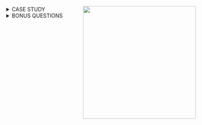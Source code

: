 <a href="https://8weeksqlchallenge.com/case-study-1/"> <img align="right" width="300" height="300" src="https://github.com/ChrisF03/Danny-Ma-SQL-Case-Studies-/blob/main/Solutions/Case%20Study%20%231%20-%20Danny%E2%80%99s%20Diner/1.png"></a>

<details>
<summary>CASE STUDY</summary>

## Introduction
Danny seriously loves Japanese food so in the beginning of 2021, he decides to embark upon a risky venture and opens up a cute little restaurant that sells his 3 favourite foods: sushi, curry and ramen.

Danny’s Diner is in need of your assistance to help the restaurant stay afloat - the restaurant has captured some very basic data from their few months of operation but have no idea how to use their data to help them run the business.

## Problem Statement
Danny wants to use the data to answer a few simple questions about his customers, especially about their visiting patterns, how much money they’ve spent and also which menu items are their favourite. Having this deeper connection with his customers will help him deliver a better and more personalised experience for his loyal customers.

He plans on using these insights to help him decide whether he should expand the existing customer loyalty program - additionally he needs help to generate some basic datasets so his team can easily inspect the data without needing to use SQL.

Danny has provided you with a sample of his overall customer data due to privacy issues - but he hopes that these examples are enough for you to write fully functioning SQL queries to help him answer his questions!

Danny has shared with you 3 key datasets for this case study:

- sales
- menu
- members
    
## Case Study<br>
    
**Schema (PostgreSQL v13)**
```sql
    CREATE SCHEMA dannys_diner;
    SET search_path = dannys_diner;
    
    CREATE TABLE sales (
      "customer_id" VARCHAR(1),
      "order_date" DATE,
      "product_id" INTEGER
    );
    
    INSERT INTO sales
      ("customer_id", "order_date", "product_id")
    VALUES
      ('A', '2021-01-01', '1'),
      ('A', '2021-01-01', '2'),
      ('A', '2021-01-07', '2'),
      ('A', '2021-01-10', '3'),
      ('A', '2021-01-11', '3'),
      ('A', '2021-01-11', '3'),
      ('B', '2021-01-01', '2'),
      ('B', '2021-01-02', '2'),
      ('B', '2021-01-04', '1'),
      ('B', '2021-01-11', '1'),
      ('B', '2021-01-16', '3'),
      ('B', '2021-02-01', '3'),
      ('C', '2021-01-01', '3'),
      ('C', '2021-01-01', '3'),
      ('C', '2021-01-07', '3');
     
    
    CREATE TABLE menu (
      "product_id" INTEGER,
      "product_name" VARCHAR(5),
      "price" INTEGER
    );
    
    INSERT INTO menu
      ("product_id", "product_name", "price")
    VALUES
      ('1', 'sushi', '10'),
      ('2', 'curry', '15'),
      ('3', 'ramen', '12');
      
    
    CREATE TABLE members (
      "customer_id" VARCHAR(1),
      "join_date" DATE
    );
    
    INSERT INTO members
      ("customer_id", "join_date")
    VALUES
      ('A', '2021-01-07'),
      ('B', '2021-01-09');
```
---

**Query #1**<br>
What is the total amount each customer spent at the restaurant?
```sql
    SELECT sales.customer_id, 
    	   SUM(menu.price) as Total_Spent
    FROM dannys_diner.sales
    JOIN dannys_diner.menu ON
    sales.product_id = menu.product_id
    GROUP BY sales.customer_id
    ORDER by sales.customer_id;
```
| customer_id | total_spent |
| ----------- | ----------- |
| A           | 76          |
| B           | 74          |
| C           | 36          |

---
**Query #2** <br>
How many days has each customer visited the restaurant?
```sql
    SELECT customer_id, 
    	   COUNT(DISTINCT order_date) as Total_Days
    FROM dannys_diner.sales
    GROUP BY customer_id
    ORDER BY customer_id;
```
| customer_id | total_days |
| ----------- | ---------- |
| A           | 4          |
| B           | 6          |
| C           | 2          |

---
**Query #3**<br>
What was the first item from the menu purchased by each customer?
```sql
    WITH first_sales AS (
      SELECT sales.customer_id, 
          	 sales.order_date, 
          	 menu.product_name,
          	 DENSE_RANK() OVER (
               PARTITION BY sales.customer_id 
               ORDER BY sales.order_date) AS rank
      FROM dannys_diner.sales
      JOIN dannys_diner.menu ON 
      sales.product_id = menu.product_id
    )
    SELECT customer_id, 
    	   product_name
    FROM first_sales
    WHERE rank = 1
    GROUP BY customer_id, product_name;
```
| customer_id | product_name |
| ----------- | ------------ |
| A           | curry        |
| A           | sushi        |
| B           | curry        |
| C           | ramen        |

---
**Query #4**<br>
What is the most purchased item on the menu and how many times was it purchased by all customers?
```sql
    SELECT menu.product_name,
    	   COUNT(sales.product_id) as Total_Purchased
    FROM dannys_diner.menu
    JOIN dannys_diner.sales ON
    menu.product_id = sales.product_id
    GROUP BY menu.product_name
    ORDER BY Total_Purchased DESC
    LIMIT 1;
```
| product_name | total_purchased |
| ------------ | --------------- |
| ramen        | 8               |

---
**Query #5**<br>
Which item was the most popular for each customer?
```sql
    With most_popular AS (
    SELECT sales.customer_id,
    	   menu.product_name,
           COUNT(sales.product_id) as Total_Purchased,
           DENSE_RANK() OVER (
             PARTITION BY sales.customer_id
             ORDER BY COUNT(sales.product_id) DESC) as rank
    FROM dannys_diner.sales 
    JOIN dannys_diner.menu ON 
    sales.product_id = menu.product_id
    GROUP BY sales.customer_id, menu.product_name
    ORDER BY sales.customer_id
    )
    SELECT customer_id, 
    	   product_name,
           total_purchased
    FROM most_popular 
    WHERE rank = 1;
```
| customer_id | product_name | total_purchased |
| ----------- | ------------ | --------------- |
| A           | ramen        | 3               |
| B           | ramen        | 2               |
| B           | curry        | 2               |
| B           | sushi        | 2               |
| C           | ramen        | 3               |

---
**Query #6**<br>
Which item was purchased first by the customer after they became a member?
```sql
    With first_purchase AS (
    SELECT members.customer_id, 
           sales.product_id, 
           ROW_NUMBER() OVER(
             PARTITION BY members.customer_id 
             ORDER BY sales.order_date) AS row_
    FROM dannys_diner.members
    JOIN dannys_diner.sales ON
    members.customer_id = sales.customer_id AND 
    sales.order_date > members.join_date
    )
    SELECT customer_id,
    	   menu.product_name
    FROM first_purchase 
    JOIN dannys_diner.menu ON
    first_purchase.product_id = menu.product_id
    WHERE row_ = 1 
    GROUP BY customer_id, menu.product_name
    ORDER BY customer_id;
```
| customer_id | product_name |
| ----------- | ------------ |
| A           | ramen        |
| B           | sushi        |

---
**Query #7** <br>
Which item was purchased just before the customer became a member?
```sql
    WITH prior_purchase AS (
    SELECT members.customer_id, 
           sales.product_id, 
      	   DENSE_RANK() OVER (
             PARTITION BY members.customer_id 
             ORDER BY sales.order_date DESC) AS rank
    FROM dannys_diner.members
    JOIN dannys_diner.sales ON
    members.customer_id = sales.customer_id AND
    sales.order_date < members.join_date
    )
    SELECT prior_purchase.customer_id, 
           menu.product_name 
    FROM prior_purchase
    JOIN dannys_diner.menu ON
    prior_purchase.product_id = menu.product_id
    WHERE rank = 1
    ORDER BY prior_purchase.customer_id ASC;
```
| customer_id | product_name |
| ----------- | ------------ |
| A           | sushi        |
| A           | curry        |
| B           | sushi        |

---
**Query #8** <br>
What is the total items and amount spent for each member before they became a member?
```sql
    SELECT sales.customer_id, 
    	   COUNT(sales.product_id) AS total_items, 
           SUM(menu.price) AS total_sales
    FROM dannys_diner.sales
    JOIN dannys_diner.members ON 
    sales.customer_id = members.customer_id AND
    sales.order_date < members.join_date
    JOIN dannys_diner.menu ON
    sales.product_id = menu.product_id
    GROUP BY sales.customer_id
    ORDER BY sales.customer_id;
```
| customer_id | total_items | total_sales |
| ----------- | ----------- | ----------- |
| A           | 2           | 25          |
| B           | 3           | 40          |

---
**Query #9** <br>
If each $1 spent equates to 10 points and sushi has a 2x points multiplier - how many points would each customer have?
```sql
    WITH points_cte AS (
    SELECT menu.product_id, 
           CASE WHEN 
          		product_id = 1 THEN price * 20
              	ELSE price * 10
            	END AS points
    FROM dannys_diner.menu
    )
    SELECT sales.customer_id, 
           SUM(points_cte.points) AS total_points
    FROM dannys_diner.sales
    JOIN points_cte
    ON sales.product_id = points_cte.product_id
    GROUP BY sales.customer_id
    ORDER BY sales.customer_id;
```
| customer_id | total_points |
| ----------- | ------------ |
| A           | 860          |
| B           | 940          |
| C           | 360          |

---
**Query #10** <br>
In the first week after a customer joins the program (including their join date) they earn 2x points on all items, not just sushi - how many points do customer A and B have at the end of January?
```sql
    WITH dates_cte AS (
    SELECT customer_id, 
           join_date, 
           join_date + 6 AS valid_date, 
           DATE_TRUNC('month', '2021-01-31'::DATE)
              + interval '1 month' 
              - interval '1 day' AS last_date
    FROM dannys_diner.members
    )
    SELECT sales.customer_id, 
           SUM(CASE WHEN 
               menu.product_name = 'sushi' THEN 2 * 10 * menu.price
               WHEN sales.order_date BETWEEN 
               dates.join_date AND dates.valid_date 
               THEN 2 * 10 * menu.price
               ELSE 10 * menu.price END) AS points
    FROM dannys_diner.sales
    JOIN dates_cte AS dates ON
    sales.customer_id = dates.customer_id AND
    sales.order_date <= dates.last_date
    JOIN dannys_diner.menu ON
    sales.product_id = menu.product_id
    GROUP BY sales.customer_id;
```
| customer_id | points |
| ----------- | ------ |
| A           | 1370   |
| B           | 820    |
</details>

<details>
<summary>BONUS QUESTIONS</summary>
    
## JOIN ALL THE THINGS
The following questions are related creating basic data tables that Danny and his team can use to quickly derive insights without needing to join the underlying tables using SQL.

Recreate the following table output using the available data:
| customer_id | order_date               | product_name | price | member |
| ----------- | ------------------------ | ------------ | ----- | ------ |
| A           | 2021-01-01               | curry        | 15    | N      |
| A           | 2021-01-01               | sushi        | 10    | N      |
| A           | 2021-01-07               | curry        | 15    | Y      |
| A           | 2021-01-10               | ramen        | 12    | Y      |
| A           | 2021-01-11               | ramen        | 12    | Y      |
| A           | 2021-01-11               | ramen        | 12    | Y      |
| B           | 2021-01-01               | curry        | 15    | N      |
| B           | 2021-01-02               | curry        | 15    | N      |
| B           | 2021-01-04               | sushi        | 10    | N      |
| B           | 2021-01-11               | sushi        | 10    | Y      |
| B           | 2021-01-16               | ramen        | 12    | Y      |
| B           | 2021-02-01               | ramen        | 12    | Y      |
| C           | 2021-01-01               | ramen        | 12    | N      |
| C           | 2021-01-01               | ramen        | 12    | N      |
| C           | 2021-01-07               | ramen        | 12    | N      |
```sql
    SELECT sales.customer_id, 
    	   sales.order_date, 
           menu.product_name,
           menu.price,
           CASE 
           WHEN sales.order_date < members.join_date THEN 'N'
           WHEN sales.order_date >= members.join_date THEN 'Y'
           ELSE 'N'
           END AS member
    FROM dannys_diner.sales 
    JOIN dannys_diner.menu ON
    sales.product_id = menu.product_id
    LEFT JOIN dannys_diner.members ON 
    sales.customer_id = members.customer_id
    ORDER BY members.customer_id, sales.order_date, menu.product_name;
```
| customer_id | order_date               | product_name | price | member |
| ----------- | ------------------------ | ------------ | ----- | ------ |
| A           | 2021-01-01               | curry        | 15    | N      |
| A           | 2021-01-01               | sushi        | 10    | N      |
| A           | 2021-01-07               | curry        | 15    | Y      |
| A           | 2021-01-10               | ramen        | 12    | Y      |
| A           | 2021-01-11               | ramen        | 12    | Y      |
| A           | 2021-01-11               | ramen        | 12    | Y      |
| B           | 2021-01-01               | curry        | 15    | N      |
| B           | 2021-01-02               | curry        | 15    | N      |
| B           | 2021-01-04               | sushi        | 10    | N      |
| B           | 2021-01-11               | sushi        | 10    | Y      |
| B           | 2021-01-16               | ramen        | 12    | Y      |
| B           | 2021-02-01               | ramen        | 12    | Y      |
| C           | 2021-01-01               | ramen        | 12    | N      |
| C           | 2021-01-01               | ramen        | 12    | N      |
| C           | 2021-01-07               | ramen        | 12    | N      |
<br>

## RANK ALL THE THINGS
Danny also requires further information about the ranking of customer products, but he purposely does not need the ranking for non-member purchases so he expects null ranking values for the records when customers are not yet part of the loyalty program.

Recreate the following table output using the available data:
| customer_id | order_date               | product_name | price | member | ranking |
| ----------- | ------------------------ | ------------ | ----- | ------ | ------- |
| A           | 2021-01-01               | curry        | 15    | N      | NULL    |
| A           | 2021-01-01               | sushi        | 10    | N      | NULL    |
| A           | 2021-01-07               | curry        | 15    | Y      | 1       |
| A           | 2021-01-10               | ramen        | 12    | Y      | 2       |
| A           | 2021-01-11               | ramen        | 12    | Y      | 3       |
| A           | 2021-01-11               | ramen        | 12    | Y      | 3       |
| B           | 2021-01-01               | curry        | 15    | N      | NULL    |
| B           | 2021-01-02               | curry        | 15    | N      | NULL    |
| B           | 2021-01-04               | sushi        | 10    | N      | NULL    |
| B           | 2021-01-11               | sushi        | 10    | Y      | 1       |
| B           | 2021-01-16               | ramen        | 12    | Y      | 2       |
| B           | 2021-02-01               | ramen        | 12    | Y      | 3       |
| C           | 2021-01-01               | ramen        | 12    | N      | NULL    |
| C           | 2021-01-01               | ramen        | 12    | N      | NULL    |
| C           | 2021-01-07               | ramen        | 12    | N      | NULL    |


```sql
    With customers AS (
    SELECT sales.customer_id, 
    	   sales.order_date, 
           menu.product_name,
           menu.price,
           CASE 
           WHEN sales.order_date < members.join_date THEN 'N'
           WHEN sales.order_date >= members.join_date THEN 'Y'
           ELSE 'N'
           END AS member
    FROM dannys_diner.sales 
    JOIN dannys_diner.menu ON
    sales.product_id = menu.product_id
    LEFT JOIN dannys_diner.members ON 
    sales.customer_id = members.customer_id
    ORDER BY members.customer_id, sales.order_date, menu.product_name
    ) 
    SELECT *, 
    	   CASE
           WHEN member = 'N' THEN NULL
           ELSE RANK () OVER(
          PARTITION BY customer_id, member
          ORDER BY order_date) END AS ranking
    FROM customers;
```
| customer_id | order_date               | product_name | price | member | ranking |
| ----------- | ------------------------ | ------------ | ----- | ------ | ------- |
| A           | 2021-01-01               | curry        | 15    | N      | NULL    |
| A           | 2021-01-01               | sushi        | 10    | N      | NULL    |
| A           | 2021-01-07               | curry        | 15    | Y      | 1       |
| A           | 2021-01-10               | ramen        | 12    | Y      | 2       |
| A           | 2021-01-11               | ramen        | 12    | Y      | 3       |
| A           | 2021-01-11               | ramen        | 12    | Y      | 3       |
| B           | 2021-01-01               | curry        | 15    | N      | NULL    |
| B           | 2021-01-02               | curry        | 15    | N      | NULL    |
| B           | 2021-01-04               | sushi        | 10    | N      | NULL    |
| B           | 2021-01-11               | sushi        | 10    | Y      | 1       |
| B           | 2021-01-16               | ramen        | 12    | Y      | 2       |
| B           | 2021-02-01               | ramen        | 12    | Y      | 3       |
| C           | 2021-01-01               | ramen        | 12    | N      | NULL    |
| C           | 2021-01-01               | ramen        | 12    | N      | NULL    |
| C           | 2021-01-07               | ramen        | 12    | N      | NULL    |

---

[View on DB Fiddle](https://www.db-fiddle.com/f/2rM8RAnq7h5LLDTzZiRWcd/138)
</details>
